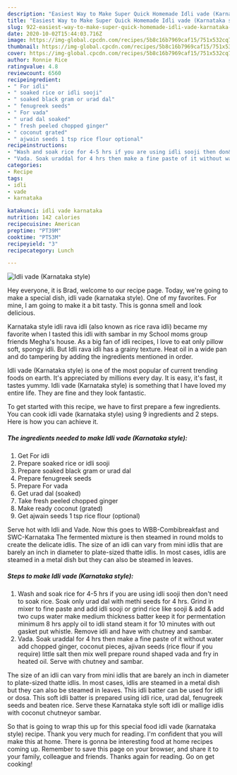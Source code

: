 ```yaml
---
description: "Easiest Way to Make Super Quick Homemade Idli vade (Karnataka style)"
title: "Easiest Way to Make Super Quick Homemade Idli vade (Karnataka style)"
slug: 922-easiest-way-to-make-super-quick-homemade-idli-vade-karnataka-style
date: 2020-10-02T15:44:03.716Z
image: https://img-global.cpcdn.com/recipes/5b8c16b7969caf15/751x532cq70/idli-vade-karnataka-style-recipe-main-photo.jpg
thumbnail: https://img-global.cpcdn.com/recipes/5b8c16b7969caf15/751x532cq70/idli-vade-karnataka-style-recipe-main-photo.jpg
cover: https://img-global.cpcdn.com/recipes/5b8c16b7969caf15/751x532cq70/idli-vade-karnataka-style-recipe-main-photo.jpg
author: Ronnie Rice
ratingvalue: 4.8
reviewcount: 6560
recipeingredient:
- " For idli"
- " soaked rice or idli sooji"
- " soaked black gram or urad dal"
- " fenugreek seeds"
- " For vada"
- " urad dal soaked"
- " fresh peeled chopped ginger"
- " coconut grated"
- " ajwain seeds 1 tsp rice flour optional"
recipeinstructions:
- "Wash and soak rice for 4-5 hrs if you are using idli sooji then don&#39;t need to soak rice. Soak only urad dal with methi seeds for 4 hrs. Grind in mixer to fine paste and add idli sooji or grind rice like sooji &amp; add &amp; add two cups water make medium thickness batter keep it for permentation minimum 8 hrs apply oil to idli stand steam it for 10 minutes with out gasket put whistle. Remove idli and have with chutney and sambar."
- "Vada. Soak uraddal for 4 hrs then make a fine paste of it without water add chopped ginger, coconut pieces, ajivan seeds (rice flour if you require) little salt then mix well prepare round shaped vada and fry in heated oil. Serve with chutney and sambar."
categories:
- Recipe
tags:
- idli
- vade
- karnataka

katakunci: idli vade karnataka 
nutrition: 142 calories
recipecuisine: American
preptime: "PT39M"
cooktime: "PT53M"
recipeyield: "3"
recipecategory: Lunch

---
```



![Idli vade (Karnataka style)](https://img-global.cpcdn.com/recipes/5b8c16b7969caf15/751x532cq70/idli-vade-karnataka-style-recipe-main-photo.jpg)

Hey everyone, it is Brad, welcome to our recipe page. Today, we're going to make a special dish, idli vade (karnataka style). One of my favorites. For mine, I am going to make it a bit tasty. This is gonna smell and look delicious.

Karnataka style idli rava idli (also known as rice rava idli) became my favorite when I tasted this idli with sambar in my School moms group friends Megha&#39;s house. As a big fan of idli recipes, I love to eat only pillow soft, spongy idli. But Idli rava idli has a grainy texture. Heat oil in a wide pan and do tampering by adding the ingredients mentioned in order.

Idli vade (Karnataka style) is one of the most popular of current trending foods on earth. It's appreciated by millions every day. It is easy, it's fast, it tastes yummy. Idli vade (Karnataka style) is something that I have loved my entire life. They are fine and they look fantastic.


To get started with this recipe, we have to first prepare a few ingredients. You can cook idli vade (karnataka style) using 9 ingredients and 2 steps. Here is how you can achieve it.

<!--inarticleads1-->

##### The ingredients needed to make Idli vade (Karnataka style):

1. Get  For idli
1. Prepare  soaked rice or idli sooji
1. Prepare  soaked black gram or urad dal
1. Prepare  fenugreek seeds
1. Prepare  For vada
1. Get  urad dal (soaked)
1. Take  fresh peeled chopped ginger
1. Make ready  coconut (grated)
1. Get  ajwain seeds 1 tsp rice flour (optional)


Serve hot with Idli and Vade. Now this goes to WBB-Combibreakfast and SWC-Karnataka The fermented mixture is then steamed in round molds to create the delicate idlis. The size of an idli can vary from mini idlis that are barely an inch in diameter to plate-sized thatte idlis. In most cases, idlis are steamed in a metal dish but they can also be steamed in leaves. 

<!--inarticleads2-->

##### Steps to make Idli vade (Karnataka style):

1. Wash and soak rice for 4-5 hrs if you are using idli sooji then don&#39;t need to soak rice. Soak only urad dal with methi seeds for 4 hrs. Grind in mixer to fine paste and add idli sooji or grind rice like sooji &amp; add &amp; add two cups water make medium thickness batter keep it for permentation minimum 8 hrs apply oil to idli stand steam it for 10 minutes with out gasket put whistle. Remove idli and have with chutney and sambar.
1. Vada. Soak uraddal for 4 hrs then make a fine paste of it without water add chopped ginger, coconut pieces, ajivan seeds (rice flour if you require) little salt then mix well prepare round shaped vada and fry in heated oil. Serve with chutney and sambar.


The size of an idli can vary from mini idlis that are barely an inch in diameter to plate-sized thatte idlis. In most cases, idlis are steamed in a metal dish but they can also be steamed in leaves. This idli batter can be used for idli or dosa. This soft idli batter is prepared using idli rice, urad dal, fenugreek seeds and beaten rice. Serve these Karnataka style soft idli or mallige idlis with coconut chutneyor sambar. 

So that is going to wrap this up for this special food idli vade (karnataka style) recipe. Thank you very much for reading. I'm confident that you will make this at home. There is gonna be interesting food at home recipes coming up. Remember to save this page on your browser, and share it to your family, colleague and friends. Thanks again for reading. Go on get cooking!
